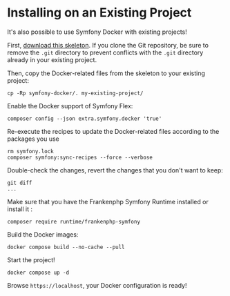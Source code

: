 # Installing on an Existing Project

It's also possible to use Symfony Docker with existing projects!

First, [download this skeleton](https://github.com/dunglas/symfony-docker). If you clone the Git repository, be sure to remove the `.git` directory to prevent conflicts with the `.git` directory already in your existing project.

Then, copy the Docker-related files from the skeleton to your existing project:

    cp -Rp symfony-docker/. my-existing-project/

Enable the Docker support of Symfony Flex:

    composer config --json extra.symfony.docker 'true'

Re-execute the recipes to update the Docker-related files according to the packages you use

    rm symfony.lock
    composer symfony:sync-recipes --force --verbose

Double-check the changes, revert the changes that you don't want to keep:

    git diff
    ...

Make sure that you have the Frankenphp Symfony Runtime installed or install it :

    composer require runtime/frankenphp-symfony
    
Build the Docker images:

    docker compose build --no-cache --pull

Start the project!

    docker compose up -d

Browse `https://localhost`, your Docker configuration is ready!
